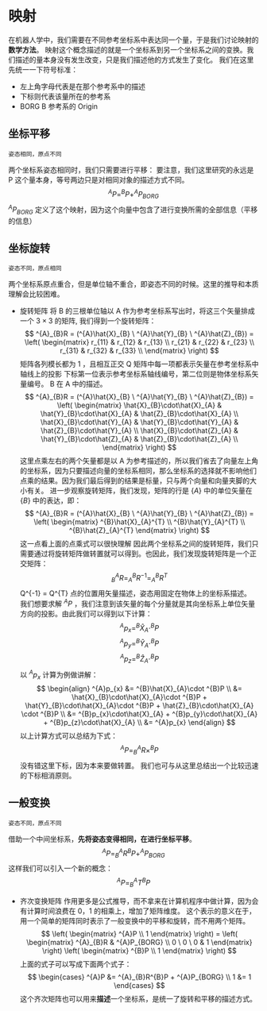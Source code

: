 # 映射
在机器人学中，我们需要在不同参考坐标系中表达同一个量，于是我们讨论映射的**数学方法**。
映射这个概念描述的就是一个坐标系到另一个坐标系之间的变换。我们描述的量本身没有发生改变，只是我们描述他的方式发生了变化。
我们在这里先统一一下符号标准：
- 左上角字母代表是在那个参考系中的描述
- 下标则代表该量所在的参考系
- BORG B 参考系的 Origin
## 坐标平移
	姿态相同，原点不同
两个坐标系姿态相同时，我们只需要进行平移：
	要注意，我们这里研究的永远是 P 这个量本身，等号两边只是对相同对象的描述方式不同。
$$
^{A}P = ^{B}P + ^{A}P_{BORG}
$$
$^{A}P_{BORG}$ 定义了这个映射，因为这个向量中包含了进行变换所需的全部信息（平移的信息）

## 坐标旋转
	姿态不同，原点相同
两个坐标系原点重合，但是单位轴不重合，即姿态不同的时候。这里的推导和本质理解会比较困难。
- 旋转矩阵
将 B 的三根单位轴以 A 作为参考坐标系写出时，将这三个矢量排成一个 $3\times 3$ 的矩阵, 我们得到一个旋转矩阵：
$$
^{A}_{B}R = (^{A}\hat{X}_{B} \ ^{A}\hat{Y}_{B} \ ^{A}\hat{Z}_{B}) = 
\left(
\begin{matrix}
r_{11} & r_{12} & r_{13} \\
r_{21} & r_{22} & r_{23} \\
r_{31} & r_{32} & r_{33} \\
\end{matrix}
\right)
$$
	矩阵各列模长都为 1 ，且相互正交 Q
矩阵中每一项都表示矢量在参考坐标系中轴线上的投影
	下标第一位表示参考坐标系轴线编号，第二位则是物体坐标系矢量编号。
	B 在 A 中的描述。
$$
^{A}_{B}R = (^{A}\hat{X}_{B} \ ^{A}\hat{Y}_{B} \ ^{A}\hat{Z}_{B}) = 
\left(
\begin{matrix}
\hat{X}_{B}\cdot\hat{X}_{A} & \hat{Y}_{B}\cdot\hat{X}_{A} & \hat{Z}_{B}\cdot\hat{X}_{A} \\
\hat{X}_{B}\cdot\hat{Y}_{A} & \hat{Y}_{B}\cdot\hat{Y}_{A} & \hat{Z}_{B}\cdot\hat{Y}_{A} \\
\hat{X}_{B}\cdot\hat{Z}_{A} & \hat{Y}_{B}\cdot\hat{Z}_{A} & \hat{Z}_{B}\cdot\hat{Z}_{A} \\
\end{matrix}
\right)
$$
	这里点乘左右的两个矢量都是以 A 为参考描述的，所以我们省去了向量左上角的坐标系，因为只要描述向量的坐标系相同，那么坐标系的选择就不影响他们点乘的结果。因为我们最后得到的结果是标量，只与两个向量和向量夹脚的大小有关。
进一步观察旋转矩阵，我们发现，矩阵的行是 $\{ A \}$ 中的单位矢量在 $\{ B \}$ 中的表达，即：
$$
^{A}_{B}R = (^{A}\hat{X}_{B} \ ^{A}\hat{Y}_{B} \ ^{A}\hat{Z}_{B}) = 
\left(
\begin{matrix}
^{B}\hat{X}_{A}^{T} \\
^{B}\hat{Y}_{A}^{T} \\
^{B}\hat{Z}_{A}^{T}
\end{matrix}
\right)
$$
	这一点看上面的点乘式可以很快理解
因此两个坐标系之间的旋转矩阵，我们只需要通过将旋转矩阵做转置就可以得到。也因此，我们发现旋转矩阵是一个正交矩阵：
$$
^{A}_{B}R = ^{B}_{A}R^{-1} = ^{B}_{A}R^{T}
$$
	Q^{-1} = Q^{T}
	点的位置用矢量描述，姿态用固定在物体上的坐标系描述。
我们想要求解 $^{A}P$ ，我们注意到该矢量的每个分量就是其向坐标系上单位矢量方向的投影。由此我们可以得到以下计算：
$$
^{A}p_{x} = ^{B}\hat{X}_{A}\cdot ^{B}P
$$
$$
^{A}p_{y} = ^{B}\hat{Y}_{A}\cdot ^{B}P
$$
$$
^{A}p_{z} = ^{B}\hat{Z}_{A}\cdot ^{B}P
$$
以 $^{A}p_{x}$ 计算为例做讲解：
$$
\begin{align}
^{A}p_{x} &= ^{B}\hat{X}_{A}\cdot ^{B}P \\
&= \hat{X}_{B}\cdot\hat{X}_{A}\cdot ^{B}P + \hat{Y}_{B}\cdot\hat{X}_{A}\cdot ^{B}P + \hat{Z}_{B}\cdot\hat{X}_{A} \cdot ^{B}P \\
&= ^{B}p_{x}\cdot\hat{X}_{A} + ^{B}p_{y}\cdot\hat{X}_{A} + ^{B}p_{z}\cdot\hat{X}_{A} \\
&= ^{A}p_{x}
\end{align}
$$
以上计算方式可以总结为下式：
$$
^{A}P = ^{A}_{B}R\times^{B}P
$$
	没有错这里下标，因为本来要做转置。
	我们也可与从这里总结出一个比较迅速的下标相消原则。

## 一般变换
	姿态不同，原点不同
借助一个中间坐标系，**先将姿态变得相同，在进行坐标平移**。
$$
^{A}P = ^{A}_{B}R^{B}P + ^{A}P_{BORG}
$$
这样我们可以引入一个新的概念：
$$
^{A}P = ^{A}_{B}T^{B}P
$$
- 齐次变换矩阵
	作用更多是公式推导，而不拿来在计算机程序中做计算，因为会有计算时间浪费在 0，1 的相乘上，增加了矩阵维度。
这个表示的意义在于，用一个简单的矩阵同时表示了一般变换中的平移和旋转，而不用两个矩阵。
$$
\left( 
\begin{matrix}
^{A}P \\
1
\end{matrix}
\right)
= 
\left(
\begin{matrix}
^{A}_{B}R & ^{A}P_{BORG} \\
0 \ 0 \ 0 & 1
\end{matrix}
\right)
\left(
\begin{matrix}
^{B}P \\
1
\end{matrix}
\right)
$$
上面的式子可以写成下面两个式子：
$$
\begin{cases}
^{A}P &= ^{A}_{B}R^{B}P + ^{A}P_{BORG} \\
1 &= 1
\end{cases}
$$
这个齐次矩阵也可以用来**描述**一个坐标系，是统一了旋转和平移的描述方式。